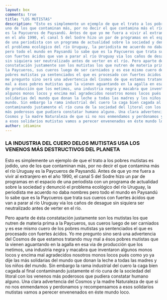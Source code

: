 ```yaml
---
layout: box
comments: true
title: "LOS MUTISTAS"
description: "Esto es simplemente un ejemplo de que el trato a los pobres mutistas es jodido,
uno de los que contaminan más, por no decir el que contamina más el río Uruguay
es la Paycueros de Paysandú. Antes de que yo me fuera a vivir al extranjero
en el año 1990, el canal 5 del Sodre hizo un par de programas en el espacio
de una periodista con un programa de actualidad sobre la sociedad y denunció
el problema ecológico del río Uruguay, la periodista me acuerdo no daba nombres
pero todo el mundo en Paysandú lo sabe que es la Paycueros que trata sus cueros
con fuertes ácidos que van a parar al río Uruguay via los caños de desague
sin siquiera ser neutralizado antes de verter en el río. Pero aparte de ésta
constatación justamente son los mutistas los que nutren de materia prima a
la Paycueros, sus cueros luego de ser carniados y es ese mismo cuero de los
pobres mutistas ya sentenciados el que es procesado con fuertes ácidos. Yo
me pregunto sino será una advertencia del Cosmos de que estamos tratando muy
mal a ésos pobres mutistas que la vienen aguantando en la agalla en esa via
de producción que los metimos, una industria negra y macabra que inventaron
algunos monos locos y encima mal agradecidos nosotros monos locos pués como yo ya dije las más
solidarias del mundo que donan la leche a todas las madres y los niños del
mundo. Sin embargo la rama industrial del cuero la caga bien cagada al final
contaminando justamente el río cuna de la sociedad del litoral con los venenos
más poderosos que pudiera constatar humano alguno. Una clara advertencia del
Cosmos y la madre Naturaleza de que si no nos enmendamos y perdonamos y recompensamos
a esos solidarios mutistas vamos a perecer envenenados en éste mundo loco."
author: idiaminx
---
```

### LA INDUSTRIA DEL CUERO DELOS MUTISTAS USA LOS VENENOS MÁS DESTRUCTIVOS DEL PLANETA
Esto es simplemente un ejemplo de que el trato a los pobres mutistas es jodido,
uno de los que contaminan más, por no decir el que contamina más el río Uruguay
es la Paycueros de Paysandú. Antes de que yo me fuera a vivir al extranjero
en el año 1990, el canal 5 del Sodre hizo un par de programas en el espacio
de una periodista con un programa de actualidad sobre la sociedad y denunció
el problema ecológico del río Uruguay, la periodista me acuerdo no daba nombres
pero todo el mundo en Paysandú lo sabe que es la Paycueros que trata sus cueros
con fuertes ácidos que van a parar al río Uruguay via los caños de desague
sin siquiera ser neutralizado antes de verter en el río.

Pero aparte de ésta
constatación justamente son los mutistas los que nutren de materia prima a
la Paycueros, sus cueros luego de ser carniados y es ese mismo cuero de los
pobres mutistas ya sentenciados el que es procesado con fuertes ácidos. Yo
me pregunto sino será una advertencia del Cosmos de que estamos tratando muy
mal a ésos pobres mutistas que la vienen aguantando en la agalla en esa via
de producción que los metimos, una industria negra y macabra que inventaron
algunos monos locos y encima mal agradecidos nosotros monos locos pués como yo ya dije las más
solidarias del mundo que donan la leche a todas las madres y los niños del
mundo. Sin embargo la rama industrial del cuero la caga bien cagada al final
contaminando justamente el río cuna de la sociedad del litoral con los venenos
más poderosos que pudiera constatar humano alguno. Una clara advertencia del
Cosmos y la madre Naturaleza de que si no nos enmendamos y perdonamos y recompensamos
a esos solidarios mutistas vamos a perecer envenenados en éste mundo loco.
